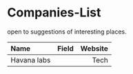 # Companies-List

open to suggestions of interesting places.


| Name           | Field                 | Website    |
| :------------- | :----------:          | -----------: |
|  Havana labs | | Tech  | (https://habana.ai/about-us/) |

